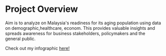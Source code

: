 # Project Overview 
Aim is to analyze on Malaysia's readiness for its aging population using data on demographic,healthcare, econom. This provides valuable insights and spreads awareness
for business stakeholders, policymakers and the general public.


Check out my infographic [here!](https://github.com/faudziahismail/Is-Malaysia-Ready-for-an-Aging-Population/blob/main/WD%20Poster%20Visualization%20(1).pdf)
